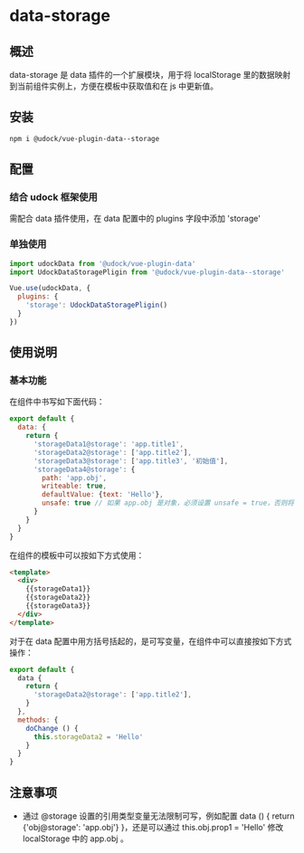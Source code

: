 # data-storage

## 概述

data-storage 是 data 插件的一个扩展模块，用于将 localStorage 里的数据映射到当前组件实例上，方便在模板中获取值和在 js 中更新值。

## 安装

```bash
npm i @udock/vue-plugin-data--storage
```

## 配置

### 结合 udock 框架使用

需配合 data 插件使用，在 data 配置中的 plugins 字段中添加 'storage'

### 单独使用

```javascript
import udockData from '@udock/vue-plugin-data'
import UdockDataStoragePligin from '@udock/vue-plugin-data--storage'

Vue.use(udockData, {
  plugins: {
    'storage': UdockDataStoragePligin()
  }
})
```

## 使用说明

### 基本功能

在组件中书写如下面代码：

```javascript
export default {
  data: {
    return {
      'storageData1@storage': 'app.title1',
      'storageData2@storage': ['app.title2'],
      'storageData3@storage': ['app.title3', '初始值'],
      'storageData4@storage': {
        path: 'app.obj',
        writeable: true,
        defaultValue: {text: 'Hello'},
        unsafe: true // 如果 app.obj 是对象，必须设置 unsafe = true，否则将会映射失败
      }
    }
  }
}
```

在组件的模板中可以按如下方式使用：

```html
<template>
  <div>
    {{storageData1}}
    {{storageData2}}
    {{storageData3}}
  </div>
</template>
```

对于在 data 配置中用方括号括起的，是可写变量，在组件中可以直接按如下方式操作：

```javascript
export default {
  data {
    return {
      'storageData2@storage': ['app.title2'],
    }
  },
  methods: {
    doChange () {
      this.storageData2 = 'Hello'
    }
  }
}
```

## 注意事项

* 通过 @storage 设置的引用类型变量无法限制可写，例如配置 data () { return {'obj@storage': 'app.obj'} }，还是可以通过 this.obj.prop1 = 'Hello' 修改 localStorage 中的 app.obj 。
